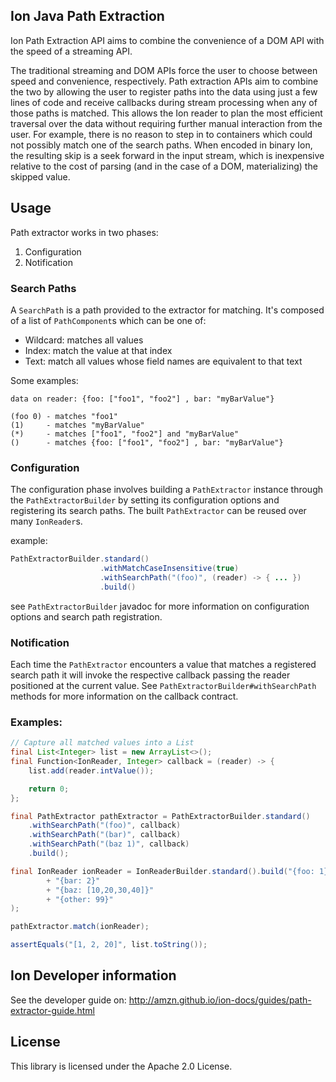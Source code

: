 ## Ion Java Path Extraction

Ion Path Extraction API aims to combine the convenience of a DOM API with the speed of a streaming API.

The traditional streaming and DOM APIs force the user to choose between speed and convenience, respectively. 
Path extraction APIs aim to combine the two by allowing the user to register paths into the data using just a 
few lines of code and receive callbacks during stream processing when any of those paths is matched. This allows 
the Ion reader to plan the most efficient traversal over the data without requiring further manual interaction 
from the user. For example, there is no reason to step in to containers which could not possibly match one of 
the search paths. When encoded in binary Ion, the resulting skip is a seek forward in the input stream, which 
is inexpensive relative to the cost of parsing (and in the case of a DOM, materializing) the skipped value.

## Usage 
Path extractor works in two phases: 
1. Configuration 
2. Notification  

### Search Paths
A `SearchPath` is a path provided to the extractor for matching. It's composed of a list of `PathComponent`s 
which can be one of: 
* Wildcard: matches all values
* Index: match the value at that index 
* Text: match all values whose field names are equivalent to that text

Some examples: 
```
data on reader: {foo: ["foo1", "foo2"] , bar: "myBarValue"}

(foo 0) - matches "foo1"
(1)     - matches "myBarValue"
(*)     - matches ["foo1", "foo2"] and "myBarValue"
()      - matches {foo: ["foo1", "foo2"] , bar: "myBarValue"}
```

### Configuration  
The configuration phase involves building a `PathExtractor` instance through the `PathExtractorBuilder` by setting its 
configuration options and registering its search paths. The built `PathExtractor` can be reused over many `IonReader`s.

example: 

```java 
PathExtractorBuilder.standard()
                    .withMatchCaseInsensitive(true) 
                    .withSearchPath("(foo)", (reader) -> { ... })
                    .build()
``` 

see `PathExtractorBuilder` javadoc for more information on configuration options and search path registration. 

### Notification  
Each time the `PathExtractor` encounters a value that matches a registered search path it will invoke the respective 
callback passing the reader positioned at the current value. See `PathExtractorBuilder#withSearchPath` methods for more 
information on the callback contract.

### Examples: 

```java
// Capture all matched values into a List
final List<Integer> list = new ArrayList<>();
final Function<IonReader, Integer> callback = (reader) -> {
    list.add(reader.intValue());

    return 0;
};

final PathExtractor pathExtractor = PathExtractorBuilder.standard()
    .withSearchPath("(foo)", callback)
    .withSearchPath("(bar)", callback)
    .withSearchPath("(baz 1)", callback)
    .build();

final IonReader ionReader = IonReaderBuilder.standard().build("{foo: 1}"
        + "{bar: 2}"
        + "{baz: [10,20,30,40]}"
        + "{other: 99}"
);

pathExtractor.match(ionReader);

assertEquals("[1, 2, 20]", list.toString());
```

## Ion Developer information
See the developer guide on: http://amzn.github.io/ion-docs/guides/path-extractor-guide.html

## License

This library is licensed under the Apache 2.0 License. 
